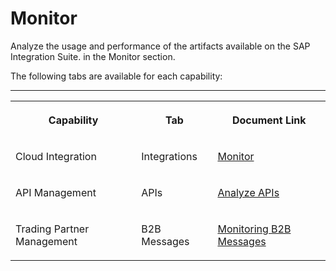 <!-- loio650995cc65b4459681abfe6d89b64306 -->

# Monitor

Analyze the usage and performance of the artifacts available on the SAP Integration Suite. in the Monitor section.

The following tabs are available for each capability:

****


<table>
<tr>
<th valign="top">

Capability



</th>
<th valign="top">

Tab



</th>
<th valign="top">

Document Link



</th>
</tr>
<tr>
<td valign="top">

Cloud Integration



</td>
<td valign="top">

Integrations



</td>
<td valign="top">

[Monitor](monitor-650995c.md)



</td>
</tr>
<tr>
<td valign="top">

API Management



</td>
<td valign="top">

APIs



</td>
<td valign="top">

[Analyze APIs](analyze-apis-7712c61.md)



</td>
</tr>
<tr>
<td valign="top">

Trading Partner Management



</td>
<td valign="top">

B2B Messages



</td>
<td valign="top">

[Monitoring B2B Messages](monitoring-b2b-messages-b5e1fc9.md)



</td>
</tr>
</table>

